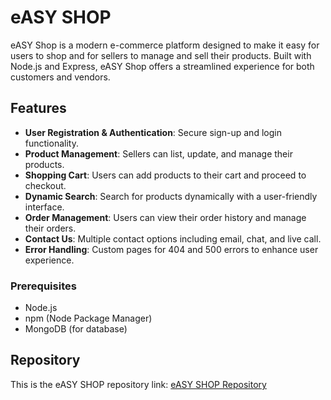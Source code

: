 
# eASY SHOP

eASY Shop is a modern e-commerce platform designed to make it easy for users to shop and for sellers to manage and sell their products. Built with Node.js and Express, eASY Shop offers a streamlined experience for both customers and vendors.

## Features

- **User Registration & Authentication**: Secure sign-up and login functionality.
- **Product Management**: Sellers can list, update, and manage their products.
- **Shopping Cart**: Users can add products to their cart and proceed to checkout.
- **Dynamic Search**: Search for products dynamically with a user-friendly interface.
- **Order Management**: Users can view their order history and manage their orders.
- **Contact Us**: Multiple contact options including email, chat, and live call.
- **Error Handling**: Custom pages for 404 and 500 errors to enhance user experience.

### Prerequisites

- Node.js
- npm (Node Package Manager)
- MongoDB (for database)

## Repository

This is the eASY SHOP repository link: [eASY SHOP Repository](https://github.com/Fairooz2150/eASY-SHOP)



